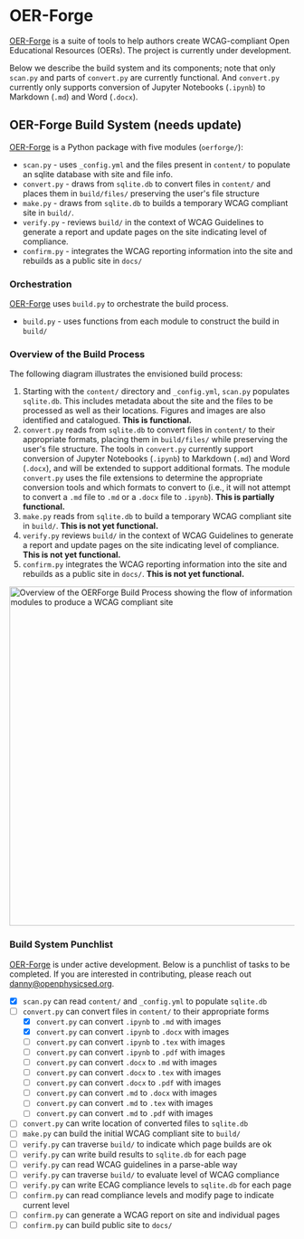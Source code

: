 # OER-Forge


[OER-Forge](https://open-physics-ed-org.github.io/oer-forge) is a suite of tools to help authors create WCAG-compliant Open Educational Resources (OERs). The project is currently under development.

Below we describe the build system and its components; note that only `scan.py` and parts of `convert.py` are currently functional. And `convert.py` currently only supports conversion of Jupyter Notebooks (`.ipynb`) to Markdown (`.md`) and Word (`.docx`).

## OER-Forge Build System (needs update)

[OER-Forge](https://open-physics-ed-org.github.io/oer-forge) is a Python package with five modules (`oerforge/`):

- `scan.py` - uses `_config.yml` and the files present in `content/` to populate an sqlite database with site and file info.
- `convert.py` - draws from `sqlite.db` to convert files in `content/` and places them in `build/files/` preserving the user's file structure
- `make.py` - draws from `sqlite.db` to builds a temporary WCAG compliant site in `build/`.
- `verify.py` - reviews `build/` in the context of WCAG Guidelines to generate a report and update pages on the site indicating level of compliance.
- `confirm.py` - integrates the WCAG reporting information into the site and rebuilds as a public site in `docs/`

### Orchestration

[OER-Forge](https://open-physics-ed-org.github.io/oer-forge) uses `build.py` to orchestrate the build process.
- `build.py` - uses functions from each module to construct the build in `build/`

### Overview of the Build Process

The following diagram illustrates the envisioned build process:

1. Starting with the `content/` directory and `_config.yml`, `scan.py` populates `sqlite.db`. This includes metadata about the site and the files to be processed as well as their locations. Figures and images are also identified and catalogued. **This is functional.**
2. `convert.py` reads from `sqlite.db` to convert files in `content/` to their appropriate formats, placing them in `build/files/` while preserving the user's file structure. The tools in `convert.py` currently support conversion of Jupyter Notebooks (`.ipynb`) to Markdown (`.md`) and Word (`.docx`), and will be extended to support additional formats. The module `convert.py` uses the file extensions to determine the appropriate conversion tools and which formats to convert to (i.e., it will not attempt to convert a `.md` file to `.md` or a `.docx` file to `.ipynb`). **This is partially functional.**
3. `make.py` reads from `sqlite.db` to build a temporary WCAG compliant site in `build/`. **This is not yet functional.**
4. `verify.py` reviews `build/` in the context of WCAG Guidelines to generate a report and update pages on the site indicating level of compliance. **This is not yet functional.**
5. `confirm.py` integrates the WCAG reporting information into the site and rebuilds as a public site in `docs/`. **This is not yet functional.**

<img src="documentation/img/overview.png" alt="Overview of the OERForge Build Process showing the flow of information through the modules to produce a WCAG compliant site" width="600">

### Build System Punchlist

[OER-Forge](https://open-physics-ed-org.github.io/oer-forge) is under active development. Below is a punchlist of tasks to be completed. If you are interested in contributing, please reach out [danny@openphysicsed.org](mailto:danny@openphysicsed.org).

- [X] `scan.py` can read `content/` and `_config.yml` to populate `sqlite.db`
- [ ] `convert.py` can convert files in `content/` to their appropriate forms
    - [X] `convert.py` can convert `.ipynb` to `.md` with images
    - [X] `convert.py` can convert `.ipynb` to `.docx` with images
    - [ ] `convert.py` can convert `.ipynb` to `.tex` with images
    - [ ] `convert.py` can convert `.ipynb` to `.pdf` with images
    - [ ] `convert.py` can convert `.docx` to `.md` with images
    - [ ] `convert.py` can convert `.docx` to `.tex` with images
    - [ ] `convert.py` can convert `.docx` to `.pdf` with images
    - [ ] `convert.py` can convert `.md` to `.docx` with images
    - [ ] `convert.py` can convert `.md` to `.tex` with images
    - [ ] `convert.py` can convert `.md` to `.pdf` with images
- [ ] `convert.py` can write location of converted files to `sqlite.db`
- [ ] `make.py` can build the initial WCAG compliant site to `build/`
- [ ] `verify.py` can traverse `build/` to indicate which page builds are ok
- [ ] `verify.py` can write build results to `sqlite.db` for each page
- [ ] `verify.py` can read WCAG guidelines in a parse-able way
- [ ] `verify.py` can traverse `build/` to evaluate level of WCAG compliance
- [ ] `verify.py` can write ECAG compliance levels to `sqlite.db` for each page
- [ ] `confirm.py` can read compliance levels and modify page to indicate current level
- [ ] `confirm.py` can generate a WCAG report on site and individual pages
- [ ] `confirm.py` can build public site to `docs/`
